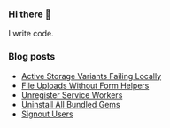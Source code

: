 ### Hi there 👋

I write code.

<!--
**wusher/wusher** is a ✨ _special_ ✨ repository because its `README.md` (this file) appears on your GitHub profile.

Here are some ideas to get you started:

- 🔭 I’m currently working on ...
- 🌱 I’m currently learning ...
- 👯 I’m looking to collaborate on ...
- 🤔 I’m looking for help with ...
- 💬 Ask me about ...
- 📫 How to reach me: ...
- 😄 Pronouns: ...
- ⚡ Fun fact: ...
-->


### Blog posts
<!-- BLOG-POST-LIST:START -->
- [Active Storage Variants Failing Locally](https://wusher.github.io/myblog/til/blog/2022/09/02/2022-09-02_active-storage-variants-failing-locally/)
- [File Uploads Without Form Helpers](https://wusher.github.io/myblog/til/blog/2022/09/02/2022-09-02_file-uploads-without-form-helpers/)
- [Unregister Service Workers](https://wusher.github.io/myblog/til/blog/2022/09/01/2022-09-01_unregistering-service-workers/)
- [Uninstall All Bundled Gems](https://wusher.github.io/myblog/til/blog/2022/09/01/2022-09-01_uninstall-all-bundled-gems/)
- [Signout Users](https://wusher.github.io/myblog/til/blog/2022/09/01/2022-09-01_signout-users/)
<!-- BLOG-POST-LIST:END -->

